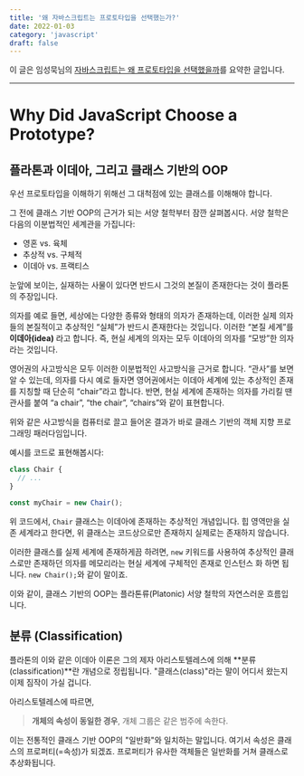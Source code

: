 ```yaml
---
title: '왜 자바스크립트는 프로토타입을 선택했는가?'
date: 2022-01-03
category: 'javascript'
draft: false
---
```


이 글은 임성묵님의 [자바스크립트는 왜 프로토타입을 선택했을까](https://medium.com/@limsungmook?p=997f985adb42)를 요약한 글입니다.

<hr class="custom-hr" />

# Why Did JavaScript Choose a Prototype?

## 플라톤과 이데아, 그리고 클래스 기반의 OOP

우선 프로토타입을 이해하기 위해선 그 대척점에 있는 클래스를 이해해야 합니다.

그 전에 클래스 기반 OOP의 근거가 되는 서양 철학부터 잠깐 살펴봅시다. 서양 철학은 다음의 이분법적인 세계관을 가집니다:

- 영혼 vs. 육체
- 추상적 vs. 구체적
- 이데아 vs. 프랙티스

눈앞에 보이는, 실재하는 사물이 있다면 반드시 그것의 본질이 존재한다는 것이 플라톤의 주장입니다.

의자를 예로 들면, 세상에는 다양한 종류와 형태의 의자가 존재하는데, 이러한 실제 의자들의 본질적이고 추상적인 “실체”가 반드시 존재한다는 것입니다. 이러한 “본질 세계”를 **이데아(idea)** 라고 합니다. 즉, 현실 세계의 의자는 모두 이데아의 의자를 “모방”한 의자라는 것입니다.

영어권의 사고방식은 모두 이러한 이분법적인 사고방식을 근거로 합니다. “관사”를 보면 알 수 있는데, 의자를 다시 예로 들자면 영어권에서는 이데아 세계에 있는 추상적인 존재를 지칭할 때 단순히 “chair”라고 합니다. 반면, 현실 세계에 존재하는 의자를 가리킬 땐 관사를 붙여 “a chair”, “the chair”, “chairs”와 같이 표현합니다.

위와 같은 사고방식을 컴퓨터로 끌고 들어온 결과가 바로 클래스 기반의 객체 지향 프로그래밍 패러다임입니다.

예시를 코드로 표현해봅시다:

```js
class Chair {
  // ...
}

const myChair = new Chair();
```

위 코드에서, `Chair` 클래스는 이데아에 존재하는 추상적인 개념입니다. 힙 영역만을 실존 세계라고 한다면, 위 클래스는 코드상으로만 존재하지 실제로는 존재하지 않습니다.

이러한 클래스를 실제 세계에 존재하게끔 하려면, `new` 키워드를 사용하여 추상적인 클래스로만 존재하던 의자를 메모리라는 현실 세계에 구체적인 존재로 인스턴스 화 하면 됩니다. `new Chair();`와 같이 말이죠.

이와 같이, 클래스 기반의 OOP는 플라톤류(Platonic) 서양 철학의 자연스러운 흐름입니다.

## 분류 (Classification)

플라톤의 이와 같은 이데아 이론은 그의 제자 아리스토텔레스에 의해 **분류(classification)**란 개념으로 정립됩니다. "클래스(class)"라는 말이 어디서 왔는지 이제 짐작이 가실 겁니다.

아리스토텔레스에 따르면,

> **개체의 속성이 동일한 경우**, 개체 그룹은 같은 범주에 속한다.

이는 전통적인 클래스 기반 OOP의 "일반화"와 일치하는 말입니다. 여기서 속성은 클래스의 프로퍼티(=속성)가 되겠죠. 프로퍼티가 유사한 객체들은 일반화를 거쳐 클래스로 추상화됩니다.
